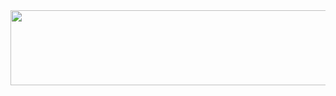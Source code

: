 
<a href="https://www.gitanimals.org/en_US?utm_medium=image&utm_source=jongmi-lee-woowahan&utm_content=line">
  <img
    src="https://render.gitanimals.org/lines/jongmi-lee-woowahan"
    width="600"
    height="120"
  />
</a>
  
